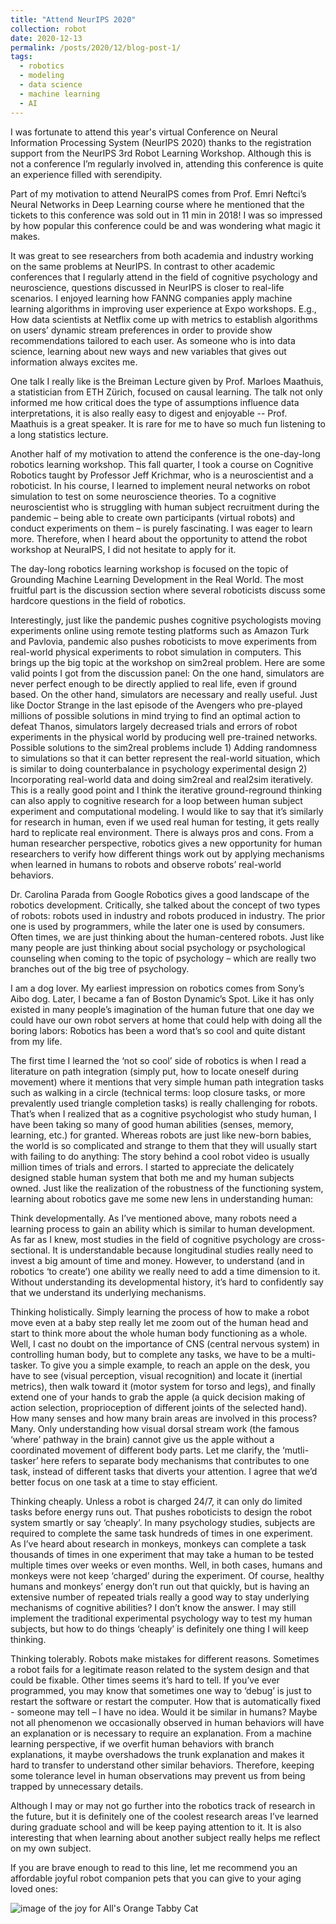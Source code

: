 ```yaml
---
title: "Attend NeurIPS 2020"
collection: robot
date: 2020-12-13
permalink: /posts/2020/12/blog-post-1/
tags:
  - robotics
  - modeling
  - data science
  - machine learning
  - AI
---
```


I was fortunate to attend this year's virtual Conference on Neural Information Processing System (NeurIPS 2020) thanks to the registration support from the NeurIPS 3rd Robot Learning Workshop. Although this is not a conference I’m regularly involved in, attending this conference is quite an experience filled with serendipity. 

Part of my motivation to attend NeuraIPS comes from Prof. Emri Neftci’s Neural Networks in Deep Learning course where he mentioned that the tickets to this conference was sold out in 11 min in 2018! I was so impressed by how popular this conference could be and was wondering what magic it makes. 

It was great to see researchers from both academia and industry working on the same problems at NeurIPS. In contrast to other academic conferences that I regularly attend in the field of cognitive psychology and neuroscience, questions discussed in NeurIPS is closer to real-life scenarios. I enjoyed learning how FANNG companies apply machine learning algorithms in improving user experience at Expo workshops. E.g., How data scientists at Netflix come up with metrics to establish algorithms on users’ dynamic stream preferences in order to provide show recommendations tailored to each user. As someone who is into data science, learning about new ways and new variables that gives out information always excites me.

One talk I really like is the Breiman Lecture given by Prof. Marloes Maathuis, a statistician from ETH Zürich, focused on causal learning. The talk not only informed me how critical does the type of assumptions influence data interpretations, it is also really easy to digest and enjoyable -- Prof. Maathuis is a great speaker. It is rare for me to have so much fun listening to a long statistics lecture.

Another half of my motivation to attend the conference is the one-day-long robotics learning workshop. This fall quarter, I took a course on Cognitive Robotics taught by Professor Jeff Krichmar, who is a neuroscientist and a roboticist. In his course, I learned to implement neural networks on robot simulation to test on some neuroscience theories. To a cognitive neuroscientist who is struggling with human subject recruitment during the pandemic – being able to create own participants (virtual robots) and conduct experiments on them – is purely fascinating. I was eager to learn more. Therefore, when I heard about the opportunity to attend the robot workshop at NeuraIPS, I did not hesitate to apply for it. 

The day-long robotics learning workshop is focused on the topic of Grounding Machine Learning Development in the Real World. The most fruitful part is the discussion section where several roboticists discuss some hardcore questions in the field of robotics. 

Interestingly, just like the pandemic pushes cognitive psychologists moving experiments online using remote testing platforms such as Amazon Turk and Pavlovia, pandemic also pushes roboticists to move experiments from real-world physical experiments to robot simulation in computers. This brings up the big topic at the workshop on sim2real problem. Here are some valid points I got from the discussion panel: On the one hand, simulators are never perfect enough to be directly applied to real life, even if ground based. On the other hand, simulators are necessary and really useful. Just like Doctor Strange in the last episode of the Avengers who pre-played millions of possible solutions in mind trying to find an optimal action to defeat Thanos, simulators largely decreased trials and errors of robot experiments in the physical world by producing well pre-trained networks. Possible solutions to the sim2real problems include 1) Adding randomness to simulations so that it can better represent the real-world situation, which is similar to doing counterbalance in psychology experimental design 2) Incorporating real-world data and doing sim2real and real2sim iteratively. This is a really good point and I think the iterative ground-reground thinking can also apply to cognitive research for a loop between human subject experiment and computational modeling. I would like to say that it’s similarly for research in human, even if we used real human for testing, it gets really hard to replicate real environment. There is always pros and cons. From a human researcher perspective, robotics gives a new opportunity for human researchers to verify how different things work out by applying mechanisms when learned in humans to robots and observe robots’ real-world behaviors. 

Dr. Carolina Parada from Google Robotics gives a good landscape of the robotics development. Critically, she talked about the concept of two types of robots: robots used in industry and robots produced in industry. The prior one is used by programmers, while the later one is used by consumers. Often times, we are just thinking about the human-centered robots. Just like many people are just thinking about social psychology or psychological counseling when coming to the topic of psychology – which are really two branches out of the big tree of psychology.

I am a dog lover. My earliest impression on robotics comes from Sony’s Aibo dog. Later, I became a fan of Boston Dynamic’s Spot. Like it has only existed in many people’s imagination of the human future that one day we could have our own robot servers at home that could help with doing all the boring labors: Robotics has been a word that’s so cool and quite distant from my life.

The first time I learned the ‘not so cool’ side of robotics is when I read a literature on path integration (simply put, how to locate oneself during movement) where it mentions that very simple human path integration tasks such as walking in a circle (technical terms: loop closure tasks, or more prevalently used triangle completion tasks) is really challenging for robots. That’s when I realized that as a cognitive psychologist who study human, I have been taking so many of good human abilities (senses, memory, learning, etc.) for granted. Whereas robots are just like new-born babies, the world is so complicated and strange to them that they will usually start with failing to do anything: The story behind a cool robot video is usually million times of trials and errors. I started to appreciate the delicately designed stable human system that both me and my human subjects owned. Just like the realization of the robustness of the functioning system, learning about robotics gave me some new lens in understanding human:

Think developmentally. As I’ve mentioned above, many robots need a learning process to gain an ability which is similar to human development. As far as I knew, most studies in the field of cognitive psychology are cross-sectional. It is understandable because longitudinal studies really need to invest a big amount of time and money. However, to understand (and in robotics ‘to create’) one ability we really need to add a time dimension to it. Without understanding its developmental history, it’s hard to confidently say that we understand its underlying mechanisms.

Thinking holistically. Simply learning the process of how to make a robot move even at a baby step really let me zoom out of the human head and start to think more about the whole human body functioning as a whole. Well, I cast no doubt on the importance of CNS (central nervous system) in controlling human body, but to complete any tasks, we have to be a multi-tasker. To give you a simple example, to reach an apple on the desk, you have to see (visual perception, visual recognition) and locate it (inertial metrics), then walk toward it (motor system for torso and legs), and finally extend one of your hands to grab the apple (a quick decision making of action selection, proprioception of different joints of the selected hand). How many senses and how many brain areas are involved in this process? Many. Only understanding how visual dorsal stream work (the famous ‘where’ pathway in the brain) cannot give us the apple without a coordinated movement of different body parts. Let me clarify, the ‘mutli-tasker’ here refers to separate body mechanisms that contributes to one task, instead of different tasks that diverts your attention. I agree that we’d better focus on one task at a time to stay efficient.

Thinking cheaply. Unless a robot is charged 24/7, it can only do limited tasks before energy runs out. That pushes roboticists to design the robot system smartly or say ‘cheaply’. In many psychology studies, subjects are required to complete the same task hundreds of times in one experiment. As I’ve heard about research in monkeys, monkeys can complete a task thousands of times in one experiment that may take a human to be tested multiple times over weeks or even months. Well, in both cases, humans and monkeys were not keep ‘charged’ during the experiment. Of course, healthy humans and monkeys’ energy don’t run out that quickly, but is having an extensive number of repeated trials really a good way to stay underlying mechanisms of cognitive abilities? I don’t know the answer. I may still implement the traditional experimental psychology way to test my human subjects, but how to do things ‘cheaply’ is definitely one thing I will keep thinking.

Thinking tolerably. Robots make mistakes for different reasons. Sometimes a robot fails for a legitimate reason related to the system design and that could be fixable. Other times seems it’s hard to tell. If you’ve ever programmed, you may know that sometimes one way to ‘debug’ is just to restart the software or restart the computer. How that is automatically fixed - someone may tell – I have no idea. Would it be similar in humans? Maybe not all phenomenon we occasionally observed in human behaviors will have an explanation or is necessary to require an explanation. From a machine learning perspective, if we overfit human behaviors with branch explanations, it maybe overshadows the trunk explanation and makes it hard to transfer to understand other similar behaviors. Therefore, keeping some tolerance level in human observations may prevent us from being trapped by unnecessary details.

Although I may or may not go further into the robotics track of research in the future, but it is definitely one of the coolest research areas I’ve learned during graduate school and will be keep paying attention to it. It is also interesting that when learning about another subject really helps me reflect on my own subject.

If you are brave enough to read to this line, let me recommend you an affordable joyful robot companion pets that you can give to your aging loved ones: 



![image of the joy for All's Orange Tabby Cat](https://raw.githubusercontent.com/LilianYou/LilianYou.github.io/master/images/crossref_log.png)
